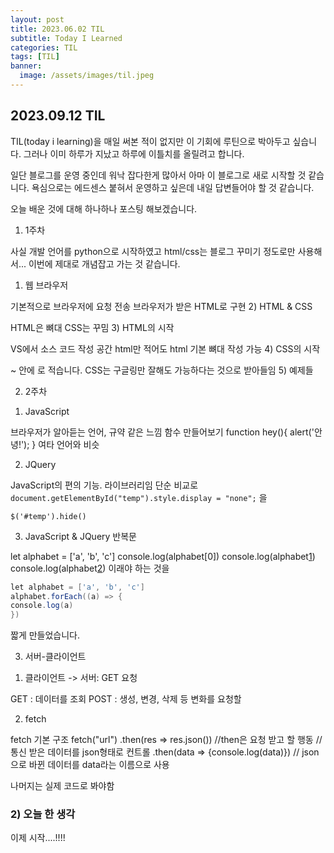 ```yaml
---
layout: post
title: 2023.06.02 TIL
subtitle: Today I Learned
categories: TIL
tags: [TIL]
banner:
  image: /assets/images/til.jpeg
---
```


## 2023.09.12 TIL

TIL(today i learning)을 매일 써본 적이 없지만 이 기회에 루틴으로 박아두고 싶습니다. 그러나 이미 하루가 지났고 하루에 이틀치를 올릴려고 합니다.



일단 블로그를 운영 중인데 워낙 잡다한게 많아서 아마 이 블로그로 새로 시작할 것 같습니다. 욕심으로는 에드센스 붙혀서 운영하고 싶은데 내일 답변들어야 할 것 같습니다.



오늘 배운 것에 대해 하나하나 포스팅 해보겠습니다.


1. 1주차


사실 개발 언어를 python으로 시작하였고 html/css는 블로그 꾸미기 정도로만 사용해서... 이번에 제대로 개념잡고 가는 것 같습니다.



1) 웹 브라우저

기본적으로 브라우저에 요청 전송
브라우저가 받은 HTML로 구현
2) HTML & CSS

HTML은 뼈대
CSS는 꾸밈
3) HTML의 시작

VS에서 소스 코드 작성 공간 html만 적어도 html 기본 뼈대 작성 가능
4) CSS의 시작

<head> ~ </head> 안에 <style> ~ </style> 로 적습니다.
CSS는 구글링만 잘해도 가능하다는 것으로 받아들임
5) 예제들






2. 2주차


1) JavaScript

브라우저가 알아듣는 언어, 규약 같은 느낌
함수 만들어보기
function hey(){
alert('안녕!');
}
여타 언어와 비슷



2) JQuery

JavaScript의 편의 기능. 라이브러리임
단순 비교로
`document.getElementById("temp").style.display = "none";`
을

`$('#temp').hide()`


3) JavaScript & JQuery 반복문

let alphabet = ['a', 'b', 'c']
console.log(alphabet[0])
console.log(alphabet[1])
console.log(alphabet[2])
이래야 하는 것을
```java
let alphabet = ['a', 'b', 'c']
alphabet.forEach((a) => {
console.log(a)
})
```

짧게 만들었습니다.



3. 서버-클라이언트


1) 클라이언트 -> 서버: GET 요청

GET : 데이터를 조회
POST : 생성, 변경, 삭제 등 변화를 요청할


2) fetch

fetch 기본 구조
fetch("url")
.then(res => res.json())   //then은 요청 받고 할 행동 //통신 받은 데이터를 json형태로 컨트롤
.then(data => {console.log(data)}) // json으로 바뀐 데이터를 data라는 이름으로 사용


나머지는 실제 코드로 봐야함


### 2) 오늘 한 생각

이제 시작....!!!!

[1]: https://daringfireball.net/projects/markdown/
[2]: https://www.fileformat.info/info/unicode/char/2163/index.htm
[3]: https://www.markitdown.net/
[4]: https://daringfireball.net/projects/markdown/basics
[5]: https://daringfireball.net/projects/markdown/syntax
